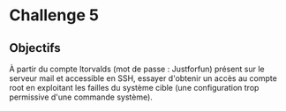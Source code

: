 # Challenge 5 

## Objectifs

À partir du compte ltorvalds (mot de passe : Justforfun) présent sur le serveur mail et accessible en SSH, essayer d'obtenir un accès au compte root en exploitant les failles du système cible (une configuration trop permissive d'une commande système).

